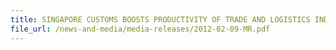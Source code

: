 ```yaml
---
title: SINGAPORE CUSTOMS BOOSTS PRODUCTIVITY OF TRADE AND LOGISTICS INDUSTRY THROUGH KNOWLEDGE TRANSFER AND TECHNOLOGY 
file_url: /news-and-media/media-releases/2012-02-09-MR.pdf
---
```

